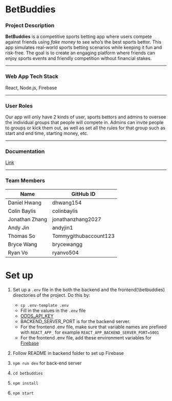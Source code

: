 # BetBuddies

### Project Description
**BetBuddies** is a competitive sports betting app where users compete against friends using *fake money* to see who’s the best sports bettor. This app simulates real-world sports betting scenarios while keeping it fun and risk-free. The goal is to create an engaging platform where friends can enjoy sports events and friendly competition without financial stakes.

---
### Web App Tech Stack

React, Node.js, Firebase

---
### User Roles

Our app will only have 2 kinds of user, sports bettors and admins to oversee the individual groups that people will compete in. Admins can invite people to groups or kick them out, as well as set all the rules for that group such as start and end time, starting money, etc.

---

### Documentation

[Link](https://docs.google.com/document/d/11tE5cdFQMYGccgxjDcKdH57ia8Lq5kfZL-AACeqZlQw/edit?usp=sharing)

---

### Team Members

| Name            | GitHub ID       |
|-----------------|-----------------|
| Daniel Hwang    | dhwang154   |
| Colin Baylis | colinbaylis   |
| Jonathan Zhang | jonathanzhang2027   |
| Andy Jin | andyjin1   |
| Thomas So | Tommygithubaccount123   |
| Bryce Wang | brycewangg   |
| Ryan Vo | ryanvo504   |

# Set up

1. Set up a `.env` file in the both the backend and the frontend(\betbuddies) directories of the project. Do this by:
    - `cp .env-template .env`
    - Fill in the values in the `.env` file
    - [ODDS_API_KEY](https://ucsb-cs148-w25.slack.com/archives/C088RQFCDLY/p1737585688948609)
    - BACKEND_SERVER_PORT is for the backend server.
    - For the frontend .env file, make sure that variable names are prefixed with `REACT_APP_` for example `REACT_APP_BACKEND_SERVER_PORT=5001`
    - For the frontend .env file, add these environment variables for [Firebase](https://ucsb-cs148-w25.slack.com/archives/C088RQFCDLY/p1738362617380099)
  
2. Follow README in backend folder to set up Firebase
  
3. `npm run dev` for back-end server
4. `cd betbuddies`
5. `npm install`
6. `npm start`
